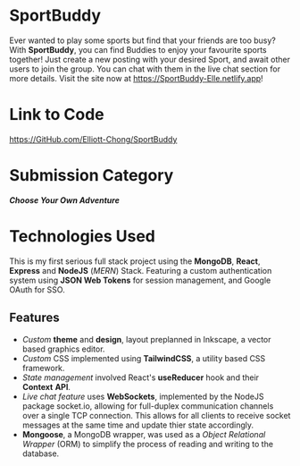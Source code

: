 # SportBuddy
Ever wanted to play some sports but find that your friends are too busy? With **SportBuddy**, you can find Buddies to enjoy your favourite sports together! Just create a new posting with your desired Sport, and await other users to join the group. You can chat with them in the live chat section for more details. Visit the site now at https://SportBuddy-Elle.netlify.app!

# Link to Code
https://GitHub.com/Elliott-Chong/SportBuddy
# Submission Category

***Choose Your Own Adventure***
# Technologies Used
This is my first serious full stack project using the **MongoDB**, **React**, **Express** and **NodeJS** (*MERN*) Stack. Featuring a custom authentication system using **JSON Web Tokens** for session management, and Google OAuth for SSO. 

## Features

 - *Custom* **theme** and **design**, layout preplanned in Inkscape, a vector based graphics editor.
 - *Custom* CSS implemented using **TailwindCSS**, a utility based CSS framework.
 - *State management* involved React's **useReducer** hook and their **Context** **API**.
 - *Live chat feature* uses **WebSockets**, implemented by the NodeJS package socket.io, allowing for full-duplex communication channels over a single TCP connection. This allows for all clients to receive socket messages at the same time and update thier state accordingly.
 - **Mongoose**, a MongoDB wrapper, was used as a *Object Relational Wrapper* (ORM) to simplify the process of reading and writing to the database.

